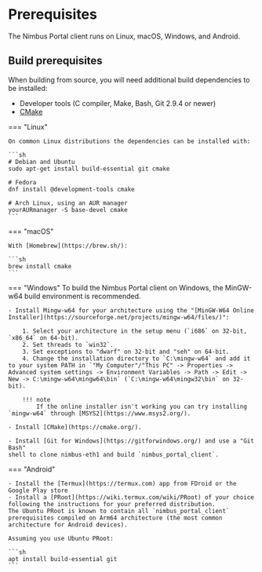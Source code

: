 # Prerequisites

The Nimbus Portal client runs on Linux, macOS, Windows, and Android.

## Build prerequisites

When building from source, you will need additional build dependencies to be
installed:

- Developer tools (C compiler, Make, Bash, Git 2.9.4 or newer)
- [CMake](https://cmake.org/)

=== "Linux"

    On common Linux distributions the dependencies can be installed with:

    ```sh
    # Debian and Ubuntu
    sudo apt-get install build-essential git cmake

    # Fedora
    dnf install @development-tools cmake

    # Arch Linux, using an AUR manager
    yourAURmanager -S base-devel cmake
    ```

=== "macOS"

    With [Homebrew](https://brew.sh/):

    ```sh
    brew install cmake
    ```

=== "Windows"
    To build the Nimbus Portal client on Windows, the MinGW-w64 build environment is recommended.

    - Install Mingw-w64 for your architecture using the "[MinGW-W64 Online Installer](https://sourceforge.net/projects/mingw-w64/files/)":

        1. Select your architecture in the setup menu (`i686` on 32-bit, `x86_64` on 64-bit).
        2. Set threads to `win32`.
        3. Set exceptions to "dwarf" on 32-bit and "seh" on 64-bit.
        4. Change the installation directory to `C:\mingw-w64` and add it to your system PATH in `"My Computer"/"This PC" -> Properties -> Advanced system settings -> Environment Variables -> Path -> Edit -> New -> C:\mingw-w64\mingw64\bin` (`C:\mingw-w64\mingw32\bin` on 32-bit).

        !!! note
            If the online installer isn't working you can try installing `mingw-w64` through [MSYS2](https://www.msys2.org/).

    - Install [CMake](https://cmake.org/).

    - Install [Git for Windows](https://gitforwindows.org/) and use a "Git Bash"
    shell to clone nimbus-eth1 and build `nimbus_portal_client`.


=== "Android"

    - Install the [Termux](https://termux.com) app from FDroid or the Google Play store
    - Install a [PRoot](https://wiki.termux.com/wiki/PRoot) of your choice following the instructions for your preferred distribution.
    The Ubuntu PRoot is known to contain all `nimbus_portal_client` prerequisites compiled on Arm64 architecture (the most common architecture for Android devices).

    Assuming you use Ubuntu PRoot:

    ```sh
    apt install build-essential git
    ```
